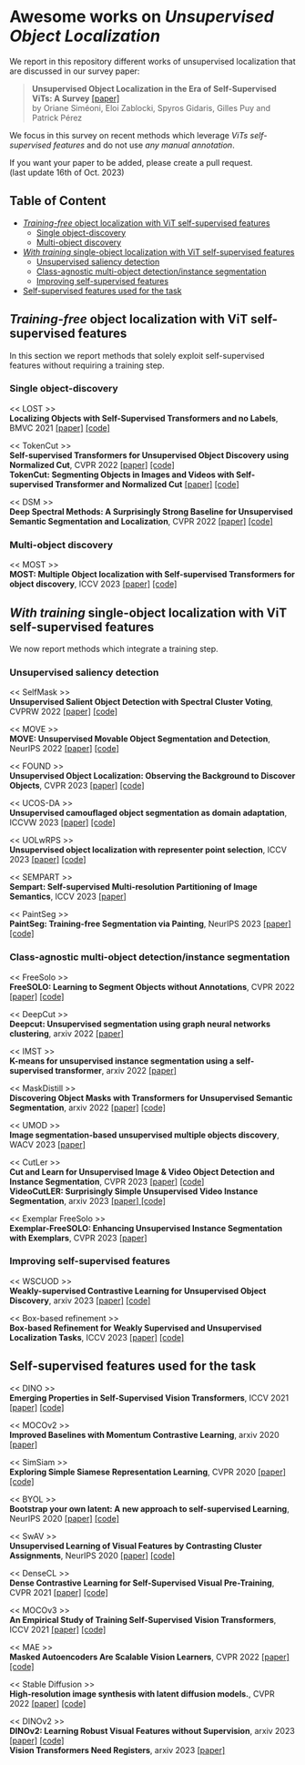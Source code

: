 # Awesome works on *Unsupervised Object Localization*

We report in this repository different works of unsupervised localization that are discussed in our survey paper:
>**Unsupervised Object Localization in the Era of Self-Supervised ViTs: A Survey** <a href="https://arxiv.org/abs/2310.12904">[paper]</a>
\
by Oriane Siméoni, Eloi Zablocki, Spyros Gidaris, Gilles Puy and Patrick Pérez

We focus in this survey on recent methods which leverage *ViTs self-supervised features* and do not use *any manual annotation*. 

If you want your paper to be added, please create a pull request. \
(last update 16th of Oct. 2023)


## Table of Content
* [*Training-free* object localization with ViT self-supervised features](#Training-free-object-localization-with-ViT-self-supervised-features)
  * [Single object-discovery](#Single-object-discovery)
  * [Multi-object discovery](#Multi-object-discovery)
* [*With training* single-object localization with ViT self-supervised features](#With-training-single-object-localization-with-ViT-self-supervised-features)
  * [Unsupervised saliency detection](#Unsupervised-saliency-detection)
  * [Class-agnostic multi-object detection/instance segmentation](#Class-agnostic-multi-object-detectioninstance-segmentation)
  * [Improving self-supervised features](#Improving-self-supervised-features)
* [Self-supervised features used for the task](#Self-supervised-features-used-for-the-task)


## *Training-free* object localization with ViT self-supervised features
In this section we report methods that solely exploit self-supervised features without requiring a training step. 

### Single object-discovery

<< LOST >> \
**Localizing Objects with Self-Supervised Transformers and no Labels**, BMVC 2021
<a href="https://arxiv.org/abs/2109.14279">[paper]</a> <a href="https://github.com/valeoai/LOST">[code]</a>

<< TokenCut >> \
**Self-supervised Transformers for Unsupervised Object Discovery using Normalized Cut**, CVPR 2022
<a href="https://arxiv.org/abs/2202.11539">[paper]</a> <a href="https://github.com/YangtaoWANG95/TokenCut">[code]</a> \
**TokenCut: Segmenting Objects in Images and Videos with Self-supervised Transformer and Normalized Cut**
<a href="https://arxiv.org/abs/2209.00383">[paper]</a> <a href="https://github.com/YangtaoWANG95/TokenCut_video">[code]</a>

<< DSM >> \
**Deep Spectral Methods: A Surprisingly Strong Baseline for Unsupervised Semantic Segmentation and Localization**, CVPR 2022
<a href="https://arxiv.org/abs/2205.07839">[paper]</a> <a href="https://github.com/lukemelas/deep-spectral-segmentation">[code]</a>

### Multi-object discovery

<< MOST >> \
 **MOST: Multiple Object localization with Self-supervised Transformers for object discovery**, ICCV 2023 
<a href="https://arxiv.org/abs/2304.05387">[paper]</a> <a href="">[code]</a>


## *With training* single-object localization with ViT self-supervised features
We now report methods which integrate a training step.

### Unsupervised saliency detection

<< SelfMask >> \
**Unsupervised Salient Object Detection with Spectral Cluster Voting**, CVPRW 2022 
<a href="https://arxiv.org/abs/2203.12614">[paper]</a> <a href="https://github.com/NoelShin/selfmask">[code]</a>

<< MOVE >> \
**MOVE: Unsupervised Movable Object Segmentation and Detection**, NeurIPS 2022
<a href="https://arxiv.org/abs/2210.07920">[paper]</a> <a href="https://github.com/adambielski/move-seg">[code]</a>

<< FOUND >> \
**Unsupervised Object Localization: Observing the Background to Discover Objects**, CVPR 2023
<a href="https://arxiv.org/abs/2212.07834">[paper]</a> <a href="https://github.com/valeoai/FOUND">[code]</a>

<< UCOS-DA >> \
**Unsupervised camouflaged object segmentation as domain adaptation**, ICCVW 2023
<a href="https://arxiv.org/abs/2308.04528">[paper]</a> <a href="https://github.com/Jun-Pu/UCOS-DA">[code]</a>

<< UOLwRPS >> \
**Unsupervised object localization with representer point selection**, ICCV 2023
<a href="https://arxiv.org/abs/2309.04172">[paper]</a> <a href=" https://github.com/yeonghwansong/uolwrps">[code]</a>

<< SEMPART >> \
**Sempart: Self-supervised Multi-resolution Partitioning of Image Semantics**, ICCV 2023
<a href="">[paper]</a>

<< PaintSeg >> \
**PaintSeg: Training-free Segmentation via Painting**, NeurIPS 2023
<a href="https://arxiv.org/abs/2305.19406">[paper]</a> <a href="">[code]</a>

### Class-agnostic multi-object detection/instance segmentation 

<< FreeSolo >> \
**FreeSOLO: Learning to Segment Objects without Annotations**, CVPR 2022
<a href="https://arxiv.org/abs/2202.12181">[paper]</a> <a href="https://github.com/NVlabs/FreeSOLO">[code]</a> 

<< DeepCut >> \
**Deepcut: Unsupervised segmentation using graph neural networks clustering**, arxiv 2022
<a href="https://arxiv.org/abs/2212.05853">[paper]</a>

<< IMST >> \
**K-means for unsupervised instance segmentation using a self-supervised transformer**, arxiv 2022 
<a href="https://papers.ssrn.com/sol3/Delivery.cfm/456a55bb-5b72-49b6-be69-b5f39b85c44c-MECA.pdf?abstractid=4251338&mirid=1">[paper]</a>

<< MaskDistill >> \
**Discovering Object Masks with Transformers for Unsupervised Semantic Segmentation**, arxiv 2022
<a href="https://arxiv.org/abs/2206.06363">[paper]</a> <a href="">[code]</a>

<< UMOD >> \
**Image segmentation-based unsupervised multiple objects discovery**, WACV 2023
<a href="https://arxiv.org/abs/2212.10124">[paper]</a>

<< CutLer >> \
**Cut and Learn for Unsupervised Image & Video Object Detection and Instance Segmentation**, CVPR 2023
<a href="">[paper]</a> <a href="https://github.com/facebookresearch/CutLER">[code]</a> \
**VideoCutLER: Surprisingly Simple Unsupervised Video Instance Segmentation**, arxiv 2023 <a href="https://arxiv.org/abs/2308.14710">[paper] <a href="https://github.com/facebookresearch/CutLER/blob/main/videocutler/README.md">[code]</a>

<< Exemplar FreeSolo >> \
**Exemplar-FreeSOLO: Enhancing Unsupervised Instance Segmentation with Exemplars**, CVPR 2023
<a href="https://openaccess.thecvf.com/content/CVPR2023/papers/Ishtiak_Exemplar-FreeSOLO_Enhancing_Unsupervised_Instance_Segmentation_With_Exemplars_CVPR_2023_paper.pdf">[paper]</a> 

### Improving self-supervised features

<< WSCUOD >> \
**Weakly-supervised Contrastive Learning for
Unsupervised Object Discovery**, arxiv 2023
<a href="https://arxiv.org/abs/2307.03376">[paper]</a> <a href="https://github.com/npucvr/WSCUOD">[code]</a>

<< Box-based refinement >> \
**Box-based Refinement for Weakly Supervised and Unsupervised Localization
Tasks**, ICCV 2023
<a href="https://openaccess.thecvf.com/content/ICCV2023/papers/Gomel_Box-based_Refinement_for_Weakly_Supervised_and_Unsupervised_Localization_Tasks_ICCV_2023_paper.pdf">[paper]</a> <a href="https://github.com/eyalgomel/box-based-refinement">[code]</a>

## Self-supervised features used for the task

<< DINO >> \
**Emerging Properties in Self-Supervised Vision Transformers**, ICCV 2021 
<a href="https://arxiv.org/abs/2104.14294">[paper]</a> <a href="https://github.com/facebookresearch/dino">[code]</a>

<< MOCOv2 >> \
**Improved Baselines with Momentum Contrastive Learning**, arxiv 2020
<a href="https://arxiv.org/abs/2003.04297">[paper]</a>

<< SimSiam >> \
**Exploring Simple Siamese Representation Learning**, CVPR 2020
<a href="https://arxiv.org/abs/2011.10566">[paper]</a> <a href="https://github.com/facebookresearch/simsiam">[code]</a>

<< BYOL >> \
**Bootstrap your own latent: A new approach to self-supervised Learning**, NeurIPS 2020
<a href="https://arxiv.org/abs/2006.07733">[paper]</a> <a href="https://github.com/google-deepmind/deepmind-research/tree/master/byol">[code]</a>

<< SwAV >> \
**Unsupervised Learning of Visual Features by Contrasting Cluster Assignments**, NeurIPS 2020
<a href="https://arxiv.org/abs/2006.09882">[paper]</a> <a href="https://github.com/facebookresearch/swav">[code]</a>

<< DenseCL >> \
**Dense Contrastive Learning for Self-Supervised Visual Pre-Training**, CVPR 2021
<a href="https://arxiv.org/abs/2011.09157">[paper]</a> <a href="https://github.com/WXinlong/DenseCL">[code]</a>

<< MOCOv3 >> \
**An Empirical Study of Training Self-Supervised Vision Transformers**, ICCV 2021
<a href="https://arxiv.org/abs/2104.02057">[paper]</a> <a href="https://github.com/facebookresearch/moco-v3">[code]</a>

<< MAE >> \
**Masked Autoencoders Are Scalable Vision Learners**, CVPR 2022
<a href="https://arxiv.org/abs/2111.06377">[paper]</a> <a href="https://github.com/facebookresearch/mae">[code]</a>

<< Stable Diffusion >> \
**High-resolution image synthesis with latent diffusion models.**, CVPR 2022
<a href="https://arxiv.org/abs/2112.10752">[paper]</a> <a href="https://github.com/CompVis/latent-diffusion">[code]</a>

<< DINOv2 >> \
**DINOv2: Learning Robust Visual Features without Supervision**, arxiv 2023
 <a href="https://arxiv.org/abs/2304.07193">[paper]</a> <a href="https://github.com/facebookresearch/dinov2">[code]</a> \
**Vision Transformers Need Registers**, arxiv 2023 <a href="https://arxiv.org/abs/2309.16588">[paper]</a>
